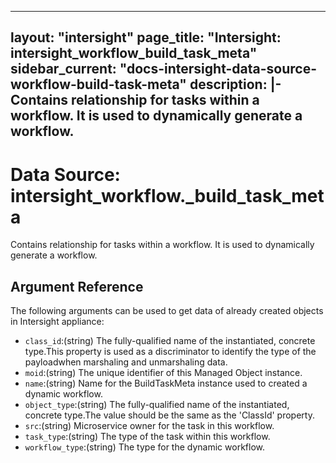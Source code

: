 
---
layout: "intersight"
page_title: "Intersight: intersight_workflow_build_task_meta"
sidebar_current: "docs-intersight-data-source-workflow-build-task-meta"
description: |-
Contains relationship for tasks within a workflow. It is used to dynamically generate a workflow.
---

# Data Source: intersight_workflow._build_task_meta
Contains relationship for tasks within a workflow. It is used to dynamically generate a workflow.
## Argument Reference
The following arguments can be used to get data of already created objects in Intersight appliance:
* `class_id`:(string) The fully-qualified name of the instantiated, concrete type.This property is used as a discriminator to identify the type of the payloadwhen marshaling and unmarshaling data. 
* `moid`:(string) The unique identifier of this Managed Object instance. 
* `name`:(string) Name for the BuildTaskMeta instance used to created a dynamic workflow. 
* `object_type`:(string) The fully-qualified name of the instantiated, concrete type.The value should be the same as the 'ClassId' property. 
* `src`:(string) Microservice owner for the task in this workflow. 
* `task_type`:(string) The type of the task within this workflow. 
* `workflow_type`:(string) The type for the dynamic workflow. 
